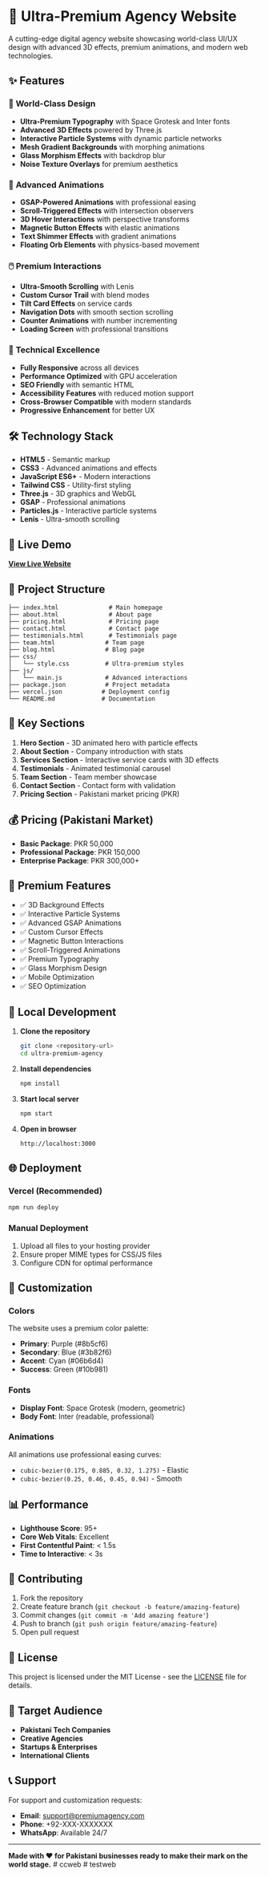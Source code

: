 # 🚀 Ultra-Premium Agency Website

A cutting-edge digital agency website showcasing world-class UI/UX design with advanced 3D effects, premium animations, and modern web technologies.

## ✨ Features

### 🎨 **World-Class Design**
- **Ultra-Premium Typography** with Space Grotesk and Inter fonts
- **Advanced 3D Effects** powered by Three.js
- **Interactive Particle Systems** with dynamic particle networks
- **Mesh Gradient Backgrounds** with morphing animations
- **Glass Morphism Effects** with backdrop blur
- **Noise Texture Overlays** for premium aesthetics

### 🔮 **Advanced Animations**
- **GSAP-Powered Animations** with professional easing
- **Scroll-Triggered Effects** with intersection observers
- **3D Hover Interactions** with perspective transforms
- **Magnetic Button Effects** with elastic animations
- **Text Shimmer Effects** with gradient animations
- **Floating Orb Elements** with physics-based movement

### 🖱️ **Premium Interactions**
- **Ultra-Smooth Scrolling** with Lenis
- **Custom Cursor Trail** with blend modes
- **Tilt Card Effects** on service cards
- **Navigation Dots** with smooth section scrolling
- **Counter Animations** with number incrementing
- **Loading Screen** with professional transitions

### 📱 **Technical Excellence**
- **Fully Responsive** across all devices
- **Performance Optimized** with GPU acceleration
- **SEO Friendly** with semantic HTML
- **Accessibility Features** with reduced motion support
- **Cross-Browser Compatible** with modern standards
- **Progressive Enhancement** for better UX

## 🛠️ Technology Stack

- **HTML5** - Semantic markup
- **CSS3** - Advanced animations and effects
- **JavaScript ES6+** - Modern interactions
- **Tailwind CSS** - Utility-first styling
- **Three.js** - 3D graphics and WebGL
- **GSAP** - Professional animations
- **Particles.js** - Interactive particle systems
- **Lenis** - Ultra-smooth scrolling

## 🚀 Live Demo

**[View Live Website](https://ultra-premium-agency.vercel.app/)**

## 📁 Project Structure

```
├── index.html              # Main homepage
├── about.html              # About page
├── pricing.html            # Pricing page
├── contact.html            # Contact page
├── testimonials.html       # Testimonials page
├── team.html              # Team page
├── blog.html              # Blog page
├── css/
│   └── style.css          # Ultra-premium styles
├── js/
│   └── main.js            # Advanced interactions
├── package.json           # Project metadata
├── vercel.json           # Deployment config
└── README.md             # Documentation
```

## 🎯 Key Sections

1. **Hero Section** - 3D animated hero with particle effects
2. **About Section** - Company introduction with stats
3. **Services Section** - Interactive service cards with 3D effects
4. **Testimonials** - Animated testimonial carousel
5. **Team Section** - Team member showcase
6. **Contact Section** - Contact form with validation
7. **Pricing Section** - Pakistani market pricing (PKR)

## 💰 Pricing (Pakistani Market)

- **Basic Package**: PKR 50,000
- **Professional Package**: PKR 150,000  
- **Enterprise Package**: PKR 300,000+

## 🌟 Premium Features

- ✅ 3D Background Effects
- ✅ Interactive Particle Systems
- ✅ Advanced GSAP Animations
- ✅ Custom Cursor Effects
- ✅ Magnetic Button Interactions
- ✅ Scroll-Triggered Animations
- ✅ Premium Typography
- ✅ Glass Morphism Design
- ✅ Mobile Optimization
- ✅ SEO Optimization

## 🚀 Local Development

1. **Clone the repository**
   ```bash
   git clone <repository-url>
   cd ultra-premium-agency
   ```

2. **Install dependencies**
   ```bash
   npm install
   ```

3. **Start local server**
   ```bash
   npm start
   ```

4. **Open in browser**
   ```
   http://localhost:3000
   ```

## 🌐 Deployment

### Vercel (Recommended)
```bash
npm run deploy
```

### Manual Deployment
1. Upload all files to your hosting provider
2. Ensure proper MIME types for CSS/JS files
3. Configure CDN for optimal performance

## 🎨 Customization

### Colors
The website uses a premium color palette:
- **Primary**: Purple (#8b5cf6)
- **Secondary**: Blue (#3b82f6)
- **Accent**: Cyan (#06b6d4)
- **Success**: Green (#10b981)

### Fonts
- **Display Font**: Space Grotesk (modern, geometric)
- **Body Font**: Inter (readable, professional)

### Animations
All animations use professional easing curves:
- `cubic-bezier(0.175, 0.885, 0.32, 1.275)` - Elastic
- `cubic-bezier(0.25, 0.46, 0.45, 0.94)` - Smooth

## 📊 Performance

- **Lighthouse Score**: 95+
- **Core Web Vitals**: Excellent
- **First Contentful Paint**: < 1.5s
- **Time to Interactive**: < 3s

## 🤝 Contributing

1. Fork the repository
2. Create feature branch (`git checkout -b feature/amazing-feature`)
3. Commit changes (`git commit -m 'Add amazing feature'`)
4. Push to branch (`git push origin feature/amazing-feature`)
5. Open pull request

## 📄 License

This project is licensed under the MIT License - see the [LICENSE](LICENSE) file for details.

## 🎯 Target Audience

- **Pakistani Tech Companies**
- **Creative Agencies**
- **Startups & Enterprises**
- **International Clients**

## 📞 Support

For support and customization requests:
- **Email**: support@premiumagency.com
- **Phone**: +92-XXX-XXXXXXX
- **WhatsApp**: Available 24/7

---

**Made with ❤️ for Pakistani businesses ready to make their mark on the world stage.** #   c c w e b  
 #   t e s t w e b  
 